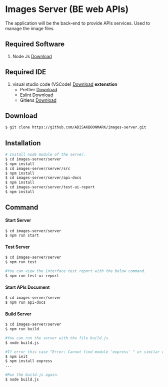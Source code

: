 # Images Server (BE web APIs)
The application will be the back-end to provide APIs services. Used to manage the image files.

## Required Software
1. Node Js [Download](https://nodejs.org/en/)

## Required IDE
1. visual studio code (VSCode) [Download](https://code.visualstudio.com/)
  **extenstion**
    - Prettier [Download](https://marketplace.visualstudio.com/items?itemName=esbenp.prettier-vscode)
    - Eslint [Download](https://marketplace.visualstudio.com/items?itemName=dbaeumer.vscode-eslint)
    - Gitlens [Download](https://marketplace.visualstudio.com/items?itemName=eamodio.gitlens)

## Download 
```bash
$ git clone https://github.com/ADISAKBOONMARK/images-server.git
```

## Installation 
```bash
# Install node module of the server.
$ cd images-server/server
$ npm install
$ cd images-server/server/src
$ npm install
$ cd images-server/server/api-docs
$ npm install
$ cd images-server/server/test-ui-report
$ npm install
```

## Command

#### Start Server
```bash
$ cd images-server/server
$ npm run start
```

#### Test Server
```bash
$ cd images-server/server
$ npm run test

#You can view the interface test report with the below command.
$ npm run test-ui-report
```

#### Start APIs Document
```bash
$ cd images-server/server
$ npm run api-docs
```

#### Build Server
```bash
$ cd images-server/server
$ npm run build

#You can run the server with the file build.js.
$ node build.js

#If error this case "Error: Cannot find module 'express' " or similar case.
$ npm init
$ npm install express
...

#Run the build.js again.
$ node build.js
```
